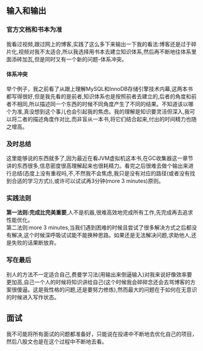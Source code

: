 ## 输入和输出
### 官方文档和书本为准
我看过视频,跟过网上的博客,实践了这么多下来输出一下我的看法:博客还是过于碎片化,视频对我不太适合,所以我选择用书本去建立知识体系,然后再不断地往体系里面添砖加瓦,但是同时又有一个新的问题-体系冲突。  
#### 体系冲突
举个例子，我之前看了从跟上理解MySQL和InnoDB存储引擎技术内幕,这两本书都写得很好,但是我先看的是前者,知识体系也是按照前者去建立的,后者的角度和前者不相同,所以描述同一个东西的时候不同角度产生了不同的结果。不知道该以哪个为准,真没想到这个事儿也会引起我的焦虑。我的理解是知识要灵活但深入,我可以将二者的描述角度作对比,而非盲从一本书,将它们结合起来,付出的时间精力也随之增高。  
### 及时总结
这里能够说的东西就多了,因为最近在看JVM虚拟机这本书,在GC收集器这一章节讲的东西很多,信息密度很高理解起来也很耗精力。看完之后很难去做个输出来进行总结(态度上没有重视吗,不,不然我不会焦虑,我只是没有对应的路径(或者没有找到合适的学习方式)),或许可以试试再3分钟(more 3 minutes)原则。 
### 实践法则
**第一法则:完成比完美重要**,人不是机器,很难高效地完成所有工作,先完成再去追求性能优化。  
第二法则:more 3 minutes,当我们遇到困难的时候且尝试了很多解决方式之后都没有解决,这个时候深呼吸试试能不能换种思路。如果还是无法解决问题,求助他人,还是失败的话果断放弃。  
### 写在最后
别人的方法不一定适合自己,费曼学习法(用输出来倒逼输入)对我来说好像效率要更加高,自己一个人的时候将知识讲给自己(这个时候我会碎碎念还会去骂博客的方案很傻逼。这是我性格的问题,还是要努力修炼),然而最大的问题在于如何在无意识的时候进入写作状态。
## 面试
我不可能将所有面试的问题都准备好，只能说在投递中不断地去优化自己的项目，然后八股文也是在这个过程中不断地去看。